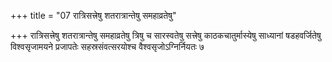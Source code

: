 +++
title = "07 रात्रिसत्त्रेषु शतरात्रान्तेषु समहाव्रतेषु"

+++
रात्रिसत्त्रेषु शतरात्रान्तेषु समहाव्रतेषु त्रिषु च सारस्वतेषु सत्त्रेषु काठकचातुर्मास्येषु साध्यानां षडहवर्जितेषु विश्वसृजामयने प्रजापतेः सहस्रसंवत्सरयोश्च वैश्वसृजोऽग्निर्नियतः ७